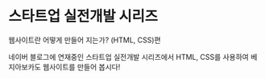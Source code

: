 # 스타트업 실전개발 시리즈  

웹사이트란 어떻게 만들어 지는가? (HTML, CSS)편  

네이버 블로그에 연재중인 스타트업 실전개발 시리즈에서 HTML, CSS를 사용하여 베지아보카도 웹사이트를 만들어 봅시다!
